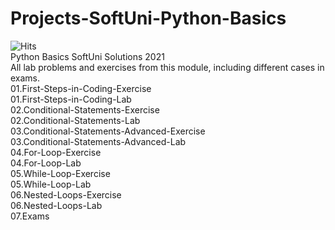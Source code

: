 ﻿# Projects-SoftUni-Python-Basics
![Hits](https://hits.seeyoufarm.com/api/count/incr/badge.svg?url=https%3A%2F%2Fgithub.com%2Fvebili%2FProjects-SoftUni-Python-Basics&count_bg=%2379C83D&title_bg=%23555555&icon=github.svg&icon_color=%23E7E7E7&title=Visitor+hits&edge_flat=false)<br/>
Python Basics SoftUni Solutions 2021<br>
All lab problems and exercises from this module, including different cases in exams. <br>
01.First-Steps-in-Coding-Exercise<br>
01.First-Steps-in-Coding-Lab<br>
02.Conditional-Statements-Exercise<br>
02.Conditional-Statements-Lab<br>
03.Conditional-Statements-Advanced-Exercise<br>
03.Conditional-Statements-Advanced-Lab<br>
04.For-Loop-Exercise<br>
04.For-Loop-Lab<br>
05.While-Loop-Exercise<br>
05.While-Loop-Lab<br>
06.Nested-Loops-Exercise<br>
06.Nested-Loops-Lab<br>
07.Exams
